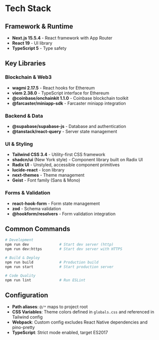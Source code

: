 # Tech Stack

## Framework & Runtime

- **Next.js 15.5.4** - React framework with App Router
- **React 19** - UI library
- **TypeScript 5** - Type safety

## Key Libraries

### Blockchain & Web3
- **wagmi 2.17.5** - React hooks for Ethereum
- **viem 2.38.0** - TypeScript interface for Ethereum
- **@coinbase/onchainkit 1.1.0** - Coinbase blockchain toolkit
- **@farcaster/miniapp-sdk** - Farcaster miniapp integration

### Backend & Data
- **@supabase/supabase-js** - Database and authentication
- **@tanstack/react-query** - Server state management

### UI & Styling
- **Tailwind CSS 3.4** - Utility-first CSS framework
- **shadcn/ui** (New York style) - Component library built on Radix UI
- **Radix UI** - Unstyled, accessible component primitives
- **lucide-react** - Icon library
- **next-themes** - Theme management
- **Geist** - Font family (Sans & Mono)

### Forms & Validation
- **react-hook-form** - Form state management
- **zod** - Schema validation
- **@hookform/resolvers** - Form validation integration

## Common Commands

```bash
# Development
npm run dev              # Start dev server (http)
npm run dev:https        # Start dev server with HTTPS

# Build & Deploy
npm run build            # Production build
npm run start            # Start production server

# Code Quality
npm run lint             # Run ESLint
```

## Configuration

- **Path aliases**: `@/*` maps to project root
- **CSS Variables**: Theme colors defined in `globals.css` and referenced in Tailwind config
- **Webpack**: Custom config excludes React Native dependencies and pino-pretty
- **TypeScript**: Strict mode enabled, target ES2017
